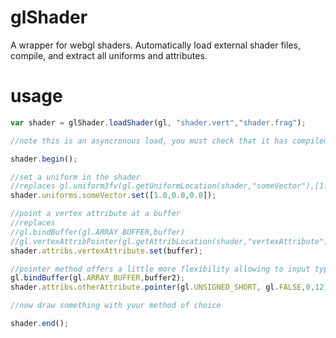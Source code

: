 glShader
========

A wrapper for webgl shaders. Automatically load external shader files, compile, and extract all uniforms and attributes.

# usage

```javascript
var shader = glShader.loadShader(gl, "shader.vert","shader.frag");

//note this is an asyncronous load, you must check that it has compiled before using

shader.begin();

//set a uniform in the shader
//replaces gl.uniform3fv(gl.getUniformLocation(shader,"someVector"),[1.0,0.0,0.0]);
shader.uniforms.someVector.set([1.0,0.0,0.0]);

//point a vertex attribute at a buffer
//replaces
//gl.bindBuffer(gl.ARRAY_BUFFER,buffer)
//gl.vertexAttribPointer(gl.getAttribLocation(shader,"vertexAttribute"),3,gl.FLOAT, gl.false,0,0);
shader.attribs.vertexAttribute.set(buffer);

//pointer method offers a little more flexibility allowing to input type, stride, and offset
gl.bindBuffer(gl.ARRAY_BUFFER,buffer2);
shader.attribs.otherAttribute.pointer(gl.UNSIGNED_SHORT, gl.FALSE,0,12);

//now draw something with your method of choice

shader.end();
```
